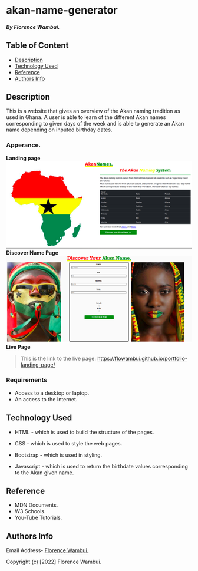 # akan-name-generator

##### By Florence Wambui.

## Table of Content

- [Description](#description)
- [Technology Used](#technology-used)
- [Reference](#reference)
- [Authors Info](#author-Info)

## Description

<p>This is  a website that gives an overview of the Akan naming tradition as used in Ghana. A user is able to learn of the different Akan names corresponding to given days of the week and is able to generate an Akan name depending on inputed birthday dates.</p>

### Apperance.

**Landing page**
![This is the Akan-Name-Generator Homepage](./assets/homepage.png)
**Discover Name Page**
![This is Discover Name Section](./assets/discover.png)
**Live Page**

> This is the link to the live page: https://flowambui.github.io/portfolio-landing-page/

### Requirements

- Access to a desktop or laptop.
- An access to the Internet.

## Technology Used

- HTML - which is used to build the structure of the pages.

- CSS - which is used to style the web pages.

- Bootstrap - which is used in styling.

- Javascript - which is used to return the birthdate values corresponding to the Akan given name.

## Reference

- MDN Documents.
- W3 Schools.
- You-Tube Tutorials.

## Authors Info

Email Address- [Florence Wambui.](mailto:gflorencewambui@gmail.com?subject=[GitHub]%20Source%20Florence)

Copyright (c) [2022] Florence Wambui.
